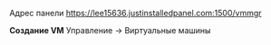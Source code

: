 Адрес панели
https://lee15636.justinstalledpanel.com:1500/vmmgr

**Создание VM**
Управление -> Виртуальные машины
